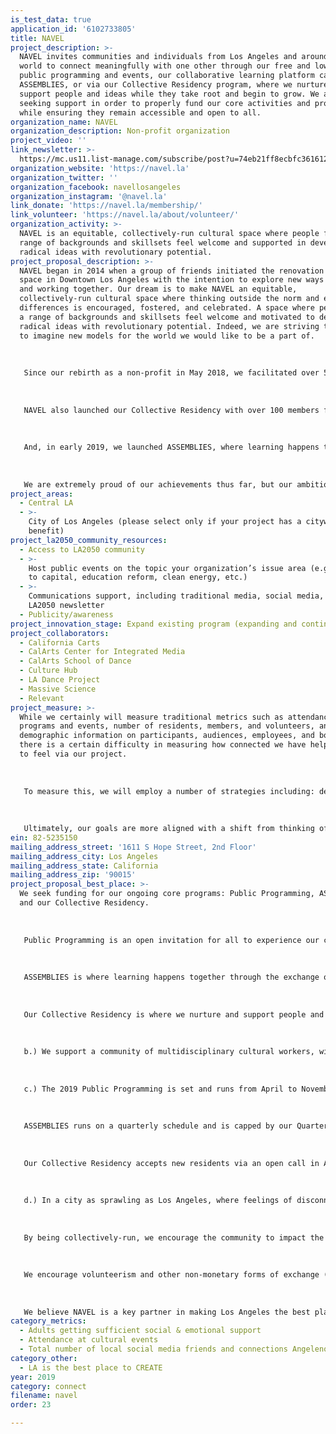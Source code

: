 ```yaml
---
is_test_data: true
application_id: '6102733805'
title: NAVEL
project_description: >-
  NAVEL invites communities and individuals from Los Angeles and around the
  world to connect meaningfully with one other through our free and low-cost
  public programming and events, our collaborative learning platform called
  ASSEMBLIES, or via our Collective Residency program, where we nurture and
  support people and ideas while they take root and begin to grow. We are
  seeking support in order to properly fund our core activities and programs,
  while ensuring they remain accessible and open to all.
organization_name: NAVEL
organization_description: Non-profit organization
project_video: ''
link_newsletter: >-
  https://mc.us11.list-manage.com/subscribe/post?u=74eb21ff8ecbfc361612ece52&id=fea67e6d5e
organization_website: 'https://navel.la'
organization_twitter: ''
organization_facebook: navellosangeles
organization_instagram: '@navel.la'
link_donate: 'https://navel.la/membership/'
link_volunteer: 'https://navel.la/about/volunteer/'
organization_activity: >-
  NAVEL is an equitable, collectively-run cultural space where people from a
  range of backgrounds and skillsets feel welcome and supported in developing
  radical ideas with revolutionary potential.
project_proposal_description: >-
  NAVEL began in 2014 when a group of friends initiated the renovation of a
  space in Downtown Los Angeles with the intention to explore new ways of being
  and working together. Our dream is to make NAVEL an equitable,
  collectively-run cultural space where thinking outside the norm and embracing
  differences is encouraged, fostered, and celebrated. A space where people from
  a range of backgrounds and skillsets feel welcome and motivated to develop
  radical ideas with revolutionary potential. Indeed, we are striving together
  to imagine new models for the world we would like to be a part of.
   
   
   
   Since our rebirth as a non-profit in May 2018, we facilitated over 50 free or low-cost original programs open to the public. Our programs attracted over 10,000 guests. Some highlights included the Queer Biennial, Amiri Baraka's Revolutionary Theater, Kandis Williams' Eurydice, and Making Kin, a group exhibition with screening and talk by Donna Haraway, named one of 2018’s best international art programs by Artforum Magazine. 
   
   
   
   NAVEL also launched our Collective Residency with over 100 members from Los Angeles and the world — artists, curators, scientists, technologists, and writers like Jennifer Moon, Terrence Koh, Jia Giu, Hayden Dunham, Tom Leeser, gloria galvez, Analisa Teachworth, Nadja Oertelt, and Spenser Theberge.
   
   
   
   And, in early 2019, we launched ASSEMBLIES, where learning happens together through the exchange of ideas, traditions, and experience.
   
   
   
   We are extremely proud of our achievements thus far, but our ambitions have outgrown our current capacity, and we need additional funding to make our vision for a sustainable and equitable future a reality.
project_areas:
  - Central LA
  - >-
    City of Los Angeles (please select only if your project has a citywide
    benefit)
project_la2050_community_resources:
  - Access to LA2050 community
  - >-
    Host public events on the topic your organization’s issue area (e.g. access
    to capital, education reform, clean energy, etc.) 
  - >-
    Communications support, including traditional media, social media, and
    LA2050 newsletter
  - Publicity/awareness
project_innovation_stage: Expand existing program (expanding and continuing ongoing successful projects)
project_collaborators:
  - California Carts
  - CalArts Center for Integrated Media
  - CalArts School of Dance
  - Culture Hub
  - LA Dance Project
  - Massive Science
  - Relevant
project_measure: >-
  While we certainly will measure traditional metrics such as attendance at
  programs and events, number of residents, members, and volunteers, and
  demographic information on participants, audiences, employees, and board,
  there is a certain difficulty in measuring how connected we have helped others
  to feel via our project. 
   
   
   
   To measure this, we will employ a number of strategies including: designing a survey for audiences and participants to measure connectivity and community strength, analyzing programmatic crossover to see if audiences are branching from their primary community to experiment or learn from another community that is active in the space, and measuring the depth of our partnerships with other local organizations. 
   
   
   
   Ultimately, our goals are more aligned with a shift from thinking of "mile-wide, inch-deep" success, to "inch-wide, mile-deep" success, and we are actively engaged with finding new ways to measure the impact of our actions.
ein: 82-5235150
mailing_address_street: '1611 S Hope Street, 2nd Floor'
mailing_address_city: Los Angeles
mailing_address_state: California
mailing_address_zip: '90015'
project_proposal_best_place: >-
  We seek funding for our ongoing core programs: Public Programming, ASSEMBLIES,
  and our Collective Residency. 
   
   
   
   Public Programming is an open invitation for all to experience our community's emerging work, curated by NAVEL's programming committee-- a collectively-elected group charged with developing an annual season of original programs. Additional projects are sourced from an Open Proposal submission process and ongoing collaborations with partner organizations. 
   
   
   
   ASSEMBLIES is where learning happens together through the exchange of ideas, traditions, and experience. An ASSEMBLY is simply a group that forms around a theme, practice or experiment, proposed by anyone in the community. For 3 months, we provide space, support, and resources towards the completion of a final project, be it a presentation, performance, publication, or object, which we then publish via our digital content channels. Participation is absolutely free.
   
   
   
   Our Collective Residency is where we nurture and support people and ideas while they take root and begin to grow. For a period of 1 to 2 years, over 100 local and international residents have access to our space, equipment, network, and support at no cost. In return, residents actively engage in shaping our mission and activities, diversifying the voices and perspectives represented at NAVEL.
   
   
   
   b.) We support a community of multidisciplinary cultural workers, with a focus on those from historically marginalized communities — especially women, queer/trans/non-binary folx, and people of color. Any awarded funds would have an immediate impact on our ability to sustainably execute our core programs while ensuring they remain accessible. 
   
   
   
   c.) The 2019 Public Programming is set and runs from April to November. Our 2020 committee will be elected via an open call and begin to work in October 2019, with a season announcement set for January. 
   
   
   
   ASSEMBLIES runs on a quarterly schedule and is capped by our Quarterly Meeting, where current ASSEMBLIES present their findings and new ASSEMBLIES are proposed. Upcoming Quarterly Meetings are 6/2, 9/8, 12/15.
   
   
   
   Our Collective Residency accepts new residents via an open call in April of each year. Our newest cohort of residents will begin in June 2019. 
   
   
   
   d.) In a city as sprawling as Los Angeles, where feelings of disconnection and loneliness overwhelm us all, NAVEL serves as a central site where all are welcome to connect with one another, in person, through culture. 
   
   
   
   By being collectively-run, we encourage the community to impact the direction that we are headed in, both by electing our programming committee and serving on the board of directors. 
   
   
   
   We encourage volunteerism and other non-monetary forms of exchange (work-trade, skill sharing, etc.) to find novel ways to redistribute resources with one another in equitable ways. 
   
   
   
   We believe NAVEL is a key partner in making Los Angeles the best place to CONNECT by 2050.
category_metrics:
  - Adults getting sufficient social & emotional support
  - Attendance at cultural events
  - Total number of local social media friends and connections Angelenos have
category_other:
  - LA is the best place to CREATE
year: 2019
category: connect
filename: navel
order: 23

---
```

